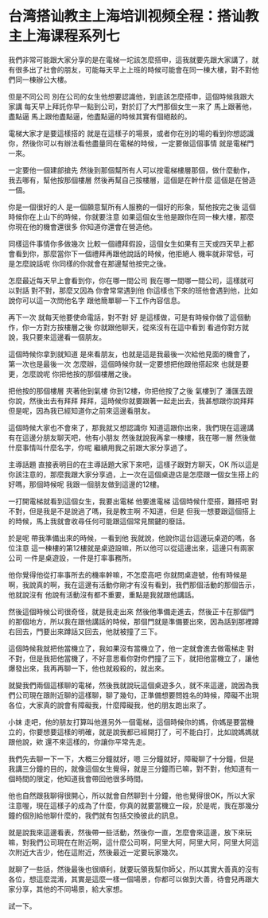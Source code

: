 # 台湾搭讪教主上海培训视频全程：搭讪教主上海课程系列七

我們非常可能跟大家分享的是在電梯一坨該怎麼搭申，這我就要先跟大家講了，就有很多出了社會的朋友，可能每天早上上班的時候可能會在同一棟大樓，對不對他們同一棟辦公大樓。

但是不同公司 別在公司的女生他想要認識他，到底該怎麼搭申，這個時候我跟大家講 每天早上拜託你早一點到公司，對於訂了大門那個女生一來了 馬上跟著他，盡點逼 馬上跟他盡點逼，他盡點逼的時候其實有個絕敲的。

電梯大家才是要這樣搭的 就是在這樣子的場景，或者你在別的場的看到你想認識你，然後你可以有辦法看他盡量同在電梯的時候，一定要做這個事情 就是電梯門一來。

一定要他一個建部搶先 然後到那個幫所有人可以按電梯樓層那個，做什麼動作，我去哪有，幫他按那個樓層 然後再幫自己按樓層，這個是在幹什麼 這個是在營造一個。

你是一個很好的人 是一個願意幫所有人服務的一個好的形象，幫他按完之後 這個時候你在上山下的時候，你就要注意 如果這個女生他是跟你在同一棟大樓，那麼你現在他的機會還很多 你知道你還會在營造他。

同樣這件事情你多做幾次 比較一個禮拜假設，這個女生如果有三天或四天早上都會看到你，那麼當你下一個禮拜再跟他說話的時候，他拒絕人 機率就非常低，可是怎麼說話呢 你同樣的你就會在那邊幫他按完之後。

怎麼最近每天早上會看到你，你在哪一間公司 我在哪一間哪一間公司，這樣就可以對話 對不對，那麼又因為 你會常常遇到他 你這樣也下來的班他會遇到他，比如說你可以這一次問他名字 跟他簡單聊一下工作內容信息。

再下一次 就每天他要使命電話，對不對 好 是這樣做，可是有時候你做了這個動作，你一方對方按樓層之後 你就跟他聊天，從來沒有在這中看到 看過你對方就說，我只要來這邊看一個朋友。

這個時候你拿到就知道 是來看朋友，也就是這是我最後一次給他見面的機會了，第一次也是最後一次 怎麼辦，這個時候你就一定要想把他跟他搭起來 也就是要更，怎麼說呢 你把他按的那個樓層之後。

把他按的那個樓層 夾著他到氣樓 你到12樓，你把他按了之後 氣樓到了 潘匯去跟你說，然後出去有拜拜 拜拜，這時候你就要跟著一起走出去，我甚想跟你說拜拜 但是呢，因為我已經知道你之前來這邊看朋友。

這個時候大家也不會來了，那我就又想認識你 知道這跟你出來，我們現在這邊講有在這邊分朋友聊天吧，他有小朋友 然後就說我再拿一棟樓，我在哪一層 然後做什麼事情叫什麼名字，你呢 繼續用我之前跟大家分享過了。

主導話題 直接表明目的在主導話題大家下來吧，這樣子跟對方聊天，OK 所以這是你該注意的，那麼我跟大家分享過，上一次在這個桌遊店是怎麼跟一個女生搭上的好嗎，那個時候呢 我跟一個朋友做到這邊的12樓。

一打開電梯就看到這個女生，我要出電梯 他要進電梯 這個時候什麼搭，難搭吧 對不對，但是我是不是說過了嗎，我是教主啊 不知道，但是 但我一想要跟這個搭上的時候，馬上我就會收尋任何可能跟這個常見關鍵的廢話。

於是呢 帶我準備出來的時候，一看到他 我就說，他說你這台這邊玩桌遊的嗎，各位注意 這一棟樓的第12樓就是桌遊設嘛，所以他可以從這邊出來，這邊只有兩家公司 一件是桌遊設，一件是打率事務所。

他你覺得他從打率事所去的機率幹嘛，不怎麼高吧 你就問桌遊號，他有時候是啊，我說真的啊，我在這邊有活動你剛才有沒有看到，我們那個活動的那個告示，他就說沒有 他說有活動沒有都不重要，重點是我就跟他講話。

然後這個時候公司很奇怪，就是我走出來 然後他準備走進去，然後正卡在那個門的那個地方，所以我在跟他講話的時候，那個門就是準備要出來，因為話到那裡蹲右回去，門要出來蹲話又回去，他就被撞了三下。

這個時候我就把他當機立了，我如果沒有當機立了，他一定就會進去做電梯走 對不對，但是我把他當機了，不好意思看你對你們撞了三下，就把他當機立了，讓他爆發出來，我再再聊一下，他也就殺殺的，就出來。

就變我們兩個這樣聊的電梯，然後我就說玩這個桌遊多久，就不來這邊，說因為我們公司現在跟附近聊的這樣聊，聊了幾句，正準備想要問姓名的時候，障礙不出現各位，大家真的說會有障礙我，什麼障礙我，他的朋友跑出來了。

小妹 走吧，他的朋友打算叫他進另外一個電梯，這個時候你的媽，你媽是要當機立的，你要想要這樣的明確，就是說我都已經開打了，可不能白打，比如說媽媽就跟他說，欸 還不來這樣的，你讓你平常先走。

我們先去聊一下一下，大概三分鐘就好，嗯 三分鐘就好，障礙聊了十分鐘，但是我講三分鐘的目的，就像這個女生覺得，就是三分鐘而已嘛，對不對，他知道有一個時間的限定，他知道我會帶回他很多時間。

他也自然跟我聊得很開心，所以就會自然聊到十分鐘，他也覺得很OK，所以大家注意喔，現在這樣子的成為了什麼，你真的就要當機立一段，於是呢，我在那幾分鐘的個別給他聊什麼的，我們就有包括交換彼此的訊息。

就是說我來這邊看表，然後帶一些活動，然後你一直，怎麼會來這邊，放下來玩嘛，對我們公司現在在附近啊，這什麼公司啊，阿里大阿，阿里大阿，阿里大阿這次附近大吉少，他在這附近，然後最近一定要玩家幾次。

就聊了一些話，然後最後也很順利，就要玩領我幫你師父，所以其實大善真的沒有各位，想這麼混淆，其實是這麼一樣一個場景，你都可以做到大善，待會兒再跟大家分享，其他的不同場景，給大家想。

試一下。